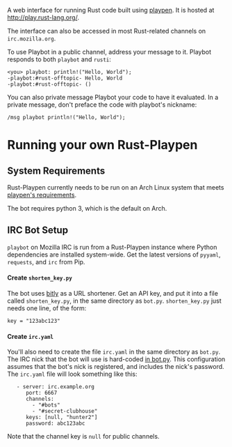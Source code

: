 A web interface for running Rust code built using [playpen][playpen]. It is
hosted at <http://play.rust-lang.org/>.

The interface can also be accessed in most Rust-related channels on
`irc.mozilla.org`.

To use Playbot in a public channel, address your message to it. Playbot
responds to both `playbot` and `rusti`: 

    <you> playbot: println!("Hello, World");
    -playbot:#rust-offtopic- Hello, World
    -playbot:#rust-offtopic- ()

You can also private message Playbot your code to have it evaluated. In a
private message, don't preface the code with playbot's nickname: 

    /msg playbot println!("Hello, World");

# Running your own Rust-Playpen

## System Requirements

Rust-Playpen currently needs to be run on an Arch Linux system that meets
[playpen's requirements][playpen]. 

The bot requires python 3, which is the default on Arch.

## IRC Bot Setup 

`playbot` on Mozilla IRC is run from a Rust-Playpen instance where Python
dependencies are installed system-wide. Get the latest versions of `pyyaml`,
`requests`, and `irc` from Pip. 

#### Create `shorten_key.py`

The bot uses [bitly](bitly.com) as a URL shortener. Get an API key, and put it
into a file called `shorten_key.py`, in the same directory as `bot.py`.
`shorten_key.py` just needs one line, of the form:

    key = "123abc123"

#### Create `irc.yaml`

You'll also need to create the file `irc.yaml` in the same directory as
`bot.py`. The IRC nick that the bot will use is hard-coded [in
bot.py][nickname]. This configuration assumes that the bot's nick is
registered, and includes the nick's password. The `irc.yaml` file will look
something like this:

```
   - server: irc.example.org
      port: 6667
      channels:
        - "#bots"
        - "#secret-clubhouse"
      keys: [null, "hunter2"]
      password: abc123abc
``` 

Note that the channel key is `null` for public channels. 


[playpen]: https://github.com/thestinger/playpen
[nickname]: https://github.com/rust-lang/rust-playpen/blob/master/bot.py#L140

